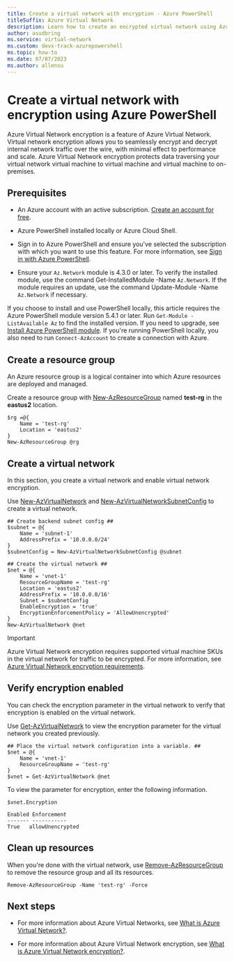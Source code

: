 ```yaml
---
title: Create a virtual network with encryption - Azure PowerShell
titleSuffix: Azure Virtual Network
description: Learn how to create an encrypted virtual network using Azure PowerShell. A virtual network lets Azure resources communicate with each other and with the internet. 
author: asudbring
ms.service: virtual-network
ms.custom: devx-track-azurepowershell
ms.topic: how-to
ms.date: 07/07/2023
ms.author: allensu
---
```


# Create a virtual network with encryption using Azure PowerShell

Azure Virtual Network encryption is a feature of Azure Virtual Network. Virtual network encryption allows you to seamlessly encrypt and decrypt internal network traffic over the wire, with minimal effect to performance and scale. Azure Virtual Network encryption protects data traversing your virtual network virtual machine to virtual machine and virtual machine to on-premises.

## Prerequisites

- An Azure account with an active subscription. [Create an account for free](https://azure.microsoft.com/free/?WT.mc_id=A261C142F).

- Azure PowerShell installed locally or Azure Cloud Shell.

- Sign in to Azure PowerShell and ensure you've selected the subscription with which you want to use this feature.  For more information, see [Sign in with Azure PowerShell](/powershell/azure/authenticate-azureps).

- Ensure your `Az.Network` module is 4.3.0 or later. To verify the installed module, use the command Get-InstalledModule -Name `Az.Network`. If the module requires an update, use the command Update-Module -Name `Az.Network` if necessary.

If you choose to install and use PowerShell locally, this article requires the Azure PowerShell module version 5.4.1 or later. Run `Get-Module -ListAvailable Az` to find the installed version. If you need to upgrade, see [Install Azure PowerShell module](/powershell/azure/install-Az-ps). If you're running PowerShell locally, you also need to run `Connect-AzAccount` to create a connection with Azure.

## Create a resource group

An Azure resource group is a logical container into which Azure resources are deployed and managed.

Create a resource group with [New-AzResourceGroup](/powershell/module/az.resources/new-azresourcegroup) named **test-rg** in the **eastus2** location.

```azurepowershell-interactive
$rg =@{
    Name = 'test-rg'
    Location = 'eastus2'
}
New-AzResourceGroup @rg
```

## Create a virtual network

In this section, you create a virtual network and enable virtual network encryption.

Use [New-AzVirtualNetwork](/powershell/module/az.network/new-azvirtualnetwork) and [New-AzVirtualNetworkSubnetConfig](/powershell/module/az.network/new-azvirtualnetworksubnetconfig) to create a virtual network.

```azurepowershell-interactive
## Create backend subnet config ##
$subnet = @{
    Name = 'subnet-1'
    AddressPrefix = '10.0.0.0/24'
}
$subnetConfig = New-AzVirtualNetworkSubnetConfig @subnet 

## Create the virtual network ##
$net = @{
    Name = 'vnet-1'
    ResourceGroupName = 'test-rg'
    Location = 'eastus2'
    AddressPrefix = '10.0.0.0/16'
    Subnet = $subnetConfig
    EnableEncryption = 'true'
    EncryptionEnforcementPolicy = 'AllowUnencrypted'
}
New-AzVirtualNetwork @net

```

> [!IMPORTANT]
> Azure Virtual Network encryption requires supported virtual machine SKUs in the virtual network for traffic to be encrypted. For more information, see [Azure Virtual Network encryption requirements](virtual-network-encryption-overview.md#requirements).

## Verify encryption enabled

You can check the encryption parameter in the virtual network to verify that encryption is enabled on the virtual network.

Use [Get-AzVirtualNetwork](/powershell/module/az.network/get-azvirtualnetwork) to view the encryption parameter for the virtual network you created previously.

```azurepowershell-interactive
## Place the virtual network configuration into a variable. ##
$net = @{
    Name = 'vnet-1'
    ResourceGroupName = 'test-rg'
}
$vnet = Get-AzVirtualNetwork @net
```

To view the parameter for encryption, enter the following information.

```azurepowershell-interactive
$vnet.Encryption
```

```output
Enabled Enforcement
------- -----------
True   allowUnencrypted
```

## Clean up resources

When you're done with the virtual network, use [Remove-AzResourceGroup](/powershell/module/az.resources/remove-azresourcegroup) to remove the resource group and all its resources.

```azurepowershell-interactive
Remove-AzResourceGroup -Name 'test-rg' -Force
```

## Next steps

- For more information about Azure Virtual Networks, see [What is Azure Virtual Network?](/azure/virtual-network/virtual-networks-overview).

- For more information about Azure Virtual Network encryption, see [What is Azure Virtual Network encryption?](virtual-network-encryption-overview.md).
